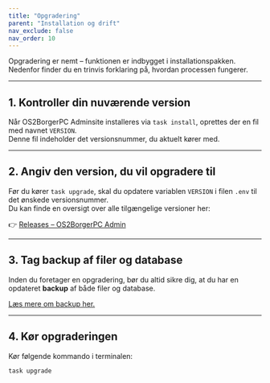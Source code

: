 ```yaml
---
title: "Opgradering"
parent: "Installation og drift"
nav_exclude: false
nav_order: 10
---
```

<p class="fs-6 fw-300">
Opgradering er nemt – funktionen er indbygget i installationspakken.  
Nedenfor finder du en trinvis forklaring på, hvordan processen fungerer.
</p>

---

## 1. Kontroller din nuværende version

Når OS2BorgerPC Adminsite installeres via `task install`, oprettes der en fil med navnet `VERSION`.  
Denne fil indeholder det versionsnummer, du aktuelt kører med.

---

## 2. Angiv den version, du vil opgradere til

Før du kører `task upgrade`, skal du opdatere variablen `VERSION` i filen `.env` til det ønskede versionsnummer.  
Du kan finde en oversigt over alle tilgængelige versioner her:

👉 [Releases – OS2BorgerPC Admin](https://github.com/OS2borgerPC/os2borgerpc-admin-site/releases)

---

## 3. Tag backup af filer og database

Inden du foretager en opgradering, bør du altid sikre dig, at du har en opdateret **backup** af både filer og database.

[Læs mere om backup her.]()

---

## 4. Kør opgraderingen

Kør følgende kommando i terminalen:

```bash
task upgrade
```




